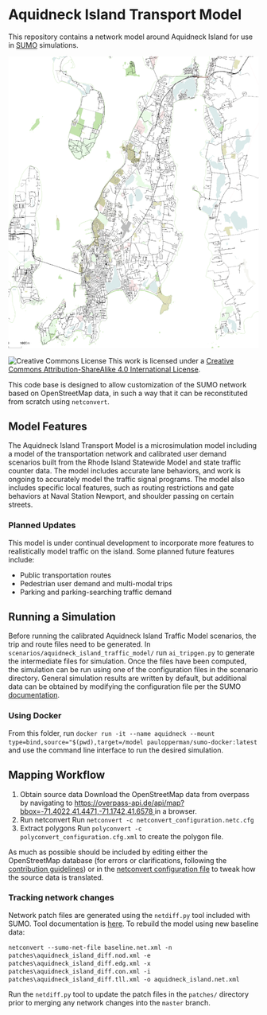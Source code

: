 # Aquidneck Island Transport Model
This repository contains a network model around Aquidneck Island for use in [SUMO](https://sumo.dlr.de/wiki/Simulation_of_Urban_MObility_-_Wiki) simulations.

![network overview](images/netedit_overview_map.png)

![Creative Commons License](https://i.creativecommons.org/l/by-sa/4.0/88x31.png)  This work is licensed under a [Creative Commons Attribution-ShareAlike 4.0 International License](http://creativecommons.org/licenses/by-sa/4.0/).

This code base is designed to allow customization of the SUMO network based on OpenStreetMap data, in such a way that it can be reconstituted from scratch using `netconvert`.

## Model Features
The Aquidneck Island Transport Model is a microsimulation model including a model of the transportation network and 
calibrated user demand scenarios built from the Rhode Island Statewide Model and state traffic counter data.  The model
includes accurate lane behaviors, and work is ongoing to accurately model the traffic signal programs.  The model also includes
specific local features, such as routing restrictions and gate behaviors at Naval Station Newport, and shoulder passing on certain streets.

### Planned Updates
This model is under continual development to incorporate more features to realistically model traffic on the island. Some planned future features include:
* Public transportation routes
* Pedestrian user demand and multi-modal trips
* Parking and parking-searching traffic demand

## Running a Simulation
Before running the calibrated Aquidneck Island Traffic Model scenarios, the trip and route files need to be generated.
In `scenarios/aquidneck_island_traffic_model/` run `ai_tripgen.py` to generate the intermediate files for simulation. 
Once the files have been computed, the simulation can be run using one of the configuration files in the scenario directory.
General simulation results are written by default, but additional data can be obtained by modifying the configuration file per the SUMO [documentation](https://sumo.dlr.de/docs/sumo.html).

### Using Docker
From this folder, run 
```docker run -it --name aquidneck --mount type=bind,source="$(pwd),target=/model paulopperman/sumo-docker:latest```
and use the command line interface to run the desired simulation.

## Mapping Workflow

1. Obtain source data
Download the OpenStreetMap data from overpass by navigating to [https://overpass-api.de/api/map?bbox=-71.4022,41.4471,-71.1742,41.6578
](https://overpass-api.de/api/map?bbox=-71.4022,41.4471,-71.1742,41.6578
) in a browser.
2. Run netconvert
Run `netconvert -c netconvert_configuration.netc.cfg`
3. Extract polygons
  Run `polyconvert -c polyconvert_configuration.cfg.xml` to create the polygon file.

As much as possible should be included by editing either the OpenStreetMap database (for errors or clarifications, following the [contribution guidelines](https://wiki.openstreetmap.org/wiki/Good_practice)) or in the [netconvert configuration file](netconvert_configuration.netc.cfg) to tweak how the source data is translated.

### Tracking network changes

Network patch files are generated using the `netdiff.py` tool included with SUMO.  Tool documentation is [here](https://sumo.dlr.de/docs/Tools/Net.html#netdiffpy).  To rebuild the model using new baseline data:
```
netconvert --sumo-net-file baseline.net.xml -n patches\aquidneck_island_diff.nod.xml -e patches\aquidneck_island_diff.edg.xml -x patches\aquidneck_island_diff.con.xml -i patches\aquidneck_island_diff.tll.xml -o aquidneck_island.net.xml
```

Run the `netdiff.py` tool to update the patch files in the `patches/` directory prior to merging any network changes into the `master` branch.


